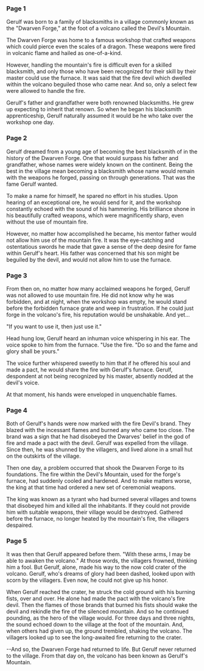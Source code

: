 ### Page 1

Gerulf was born to a family of blacksmiths in a village commonly known as the "Dwarven Forge," at the foot of a volcano called the Devil's Mountain.

The Dwarven Forge was home to a famous workshop that crafted weapons which could pierce even the scales of a dragon. These weapons were fired in volcanic flame and hailed as one-of-a-kind.

However, handling the mountain's fire is difficult even for a skilled blacksmith, and only those who have been recognized for their skill by their master could use the furnace. It was said that the fire devil which dwelled within the volcano beguiled those who came near. And so, only a select few were allowed to handle the fire.

Gerulf's father and grandfather were both renowned blacksmiths. He grew up expecting to inherit that renown. So when he began his blacksmith apprenticeship, Gerulf naturally assumed it would be he who take over the workshop one day.

### Page 2

Gerulf dreamed from a young age of becoming the best blacksmith of in the history of the Dwarven Forge. One that would surpass his father and grandfather, whose names were widely known on the continent. Being the best in the village mean becoming a blacksmith whose name would remain with the weapons he forged, passing on through generations. That was the fame Gerulf wanted.

To make a name for himself, he spared no effort in his studies. Upon hearing of an exceptional ore, he would send for it, and the workshop constantly echoed with the sound of his hammering. His brilliance shone in his beautifully crafted weapons, which were magnificently sharp, even without the use of mountain fire.

However, no matter how accomplished he became, his mentor father would not allow him use of the mountain fire. It was the eye-catching and ostentatious swords he made that gave a sense of the deep desire for fame within Gerulf's heart. His father was concerned that his son might be beguiled by the devil, and would not allow him to use the furnace.

### Page 3

From then on, no matter how many acclaimed weapons he forged, Gerulf was not allowed to use mountain fire. He did not know why he was forbidden, and at night, when the workshop was empty, he would stand before the forbidden furnace grate and weep in frustration. If he could just forge in the volcano's fire, his reputation would be unshakable. And yet...

"If you want to use it, then just use it."

Head hung low, Gerulf heard an inhuman voice whispering in his ear. The voice spoke to him from the furnace. "Use the fire. "Do so and the fame and glory shall be yours."

The voice further whispered sweetly to him that if he offered his soul and made a pact, he would share the fire with Gerulf's furnace. Gerulf, despondent at not being recognized by his master, absently nodded at the devil's voice.

At that moment, his hands were enveloped in unquenchable flames.

### Page 4

Both of Gerulf's hands were now marked with the fire Devil's brand. They blazed with the incessant flames and burned any who came too close. The brand was a sign that he had disobeyed the Dwarves' belief in the god of fire and made a pact with the devil. Gerulf was expelled from the village. Since then, he was shunned by the villagers, and lived alone in a small hut on the outskirts of the village.

Then one day, a problem occurred that shook the Dwarven Forge to its foundations. The fire within the Devil's Mountain, used for the forge's furnace, had suddenly cooled and hardened. And to make matters worse, the king at that time had ordered a new set of ceremonial weapons.

The king was known as a tyrant who had burned several villages and towns that disobeyed him and killed all the inhabitants. If they could not provide him with suitable weapons, their village would be destroyed. Gathered before the furnace, no longer heated by the mountain's fire, the villagers despaired.

### Page 5

It was then that Gerulf appeared before them. "With these arms, I may be able to awaken the volcano." At those words, the villagers frowned, thinking him a fool. But Gerulf, alone, made his way to the now cold crater of the volcano. Gerulf, who's dreams of glory had been dashed, looked upon with scorn by the villagers. Even now, he could not give up his honor.

When Gerulf reached the crater, he struck the cold ground with his burning fists, over and over. He alone had made the pact with the volcano's fire devil. Then the flames of those brands that burned his fists should wake the devil and rekindle the fire of the silenced mountain. And so he continued pounding, as the hero of the village would. For three days and three nights, the sound echoed down to the village at the foot of the mountain. And, when others had given up, the ground trembled, shaking the volcano. The villagers looked up to see the long-awaited fire returning to the crater.

--And so, the Dwarven Forge had returned to life. But Gerulf never returned to the village. From that day on, the volcano has been known as Gerulf's Mountain.